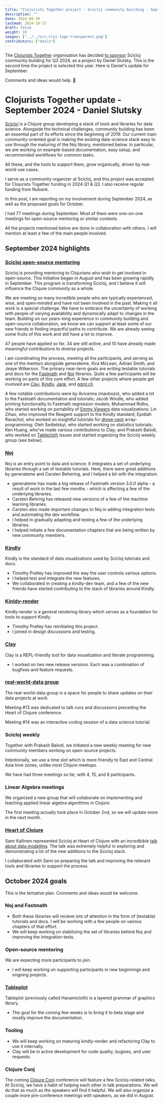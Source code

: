 ```yaml
---
title: "Clojurists Together project - Scicloj community building - September 2024 update"
description: ""
date: 2024-09-30
lastmod: 2024-10-27
draft: false
weight: 10
images: ["../../sci-cloj-logo-transparent.png"]
contributors: ["daslu"]
---
```


The [Clojurists Together](https://www.clojuriststogether.org/) organisation has decided [to sponsor](https://www.clojuriststogether.org/news/q3-2024-funding-announcement/) Scicloj community building for Q3 2024, as a project by Daniel Slutsky. This is the second time the project is selected this year. Here is Daniel's update for September.

Comments and ideas would help. :pray: 

# Clojurists Together update - September 2024 - Daniel Slutsky

[Scicloj](https://scicloj.github.io/) is a Clojure group developing a stack of tools and libraries for data science. Alongside the technical challenges, community building has been an essential part of its efforts since the beginning of 2019. Our current main community-oriented goal is making the existing data-science stack easy to use through the maturing of the Noj library, mentioned below. In particular, we are working on example-based documentation, easy setup, and recommended workflows for common tasks.

All these, and the tools to support them, grow organically, driven by real-world use cases.

I serve as a community organizer at Scicloj, and this project was accepted for Clojurists Together funding in 2024 Q1 & Q3. I also receive regular funding from Nubank.

In this post, I am reporting on my involvement during September 2024, as well as the proposed goals for October.

I had 77 meetings during September. Most of them were one-on-one meetings for open-source mentoring or similar contexts.

All the projects mentioned below are done in collaboration with others. I will mention at least a few of the main people involved.

## September 2024 highlights

### [Scicloj open-source mentoring](https://scicloj.github.io/docs/community/groups/open-source-mentoring/)
Scicloj is providing mentoring to Clojurians who wish to get involved in open-source. This initiative began in August and has been growing rapidly in September. This program is transforming Scicloj, and I believe it will influence the Clojure community as a whole.

We are meeting so many incredible people who are typically experienced, wise, and open-minded and have not been involved in the past. Making it all work is a special challenge. We have to embrace the uncertainty of working with people of varying availability and dynamically adapt to changes in the team. Building on our years-long experience in community building and open-source collaboration, we know we can support at least some of our new friends in finding impactful paths to contribute. We are already seeing some fruits of this work and still have a lot to improve.

47 people have applied so far. 34 are still active, and 10 have already made meaningful contributions to diverse projects.

I am coordinating the process, meeting all the participants, and serving as one of the mentors alongside generateme, Kira McLean, Adrian Smith, and Jeaye Wilkerson. The primary near-term goals are writing testable tutorials and docs for the [Fastmath](https://github.com/generateme/fastmath) and [Noj](https://scicloj.github.io/noj/) libraries. Quite a few participants will be working on parts of this core effort. A few other projects where people get involved are [Clay](https://scicloj.github.io/clay/), [Kindly](https://scicloj.github.io/kindly-noted/), [Jank](https://jank-lang.org/), and [ggml.clj](https://github.com/phronmophobic/ggml.clj).

A few notable contributions were by Avicenna (mavbozo), who added a lot to the Fastmath documentation and tutorials; Jacob Windle, who added printing functionality to Fastmath regression models; Muhammad Ridho, who started working on portability of [Emmy Viewers](https://github.com/mentat-collective/emmy-viewers) data visualizations; Lin Zihao, who improved the Reagent support to the Kindly standard; Epidiah Ravachol, who worked on insightful tutorials for [dtype-next](https://github.com/cnuernber/dtype-next) array-programming; Oleh Sedletskyi, who started working on statistics tutorials; Ken Huang, who've made various contributions to Clay; and Prakash Balodi, who worked on [Tablecloth](https://scicloj.github.io/tablecloth/) issues and started organizing the Scicloj weekly group (see below).

### [Noj](https://scicloj.github.io/noj/)
Noj is an entry point to data and science. It integrates a set of underlying libraries through a set of testable tutorials. Here, there were great additions by generateme and Carsten Behering, and I helped a bit with the integration.
- generateme has made a big release of Fastmath version 3.0.0 alpha - a result of work in the last few months - which is affecting a few of the underlying libraries.
- Carsten Behring has released new versions of a few of the machine learning libraries.
- Carsten also made important changes to Noj in adding integration tests and automating the dev workflow.
- I helped in gradually adapting and testing a few of the underlying libraries.
- I helped initiate a few documentation chapters that are being written by new community members.

### [Kindly](https://scicloj.github.io/kindly-noted/)
Kindly is the standard of data visualizations used by Scicloj tutorials and docs.
- Timothy Pratley has improved the way the user controls various options.
- I helped test and integrate the new features.
- We collaborated in creating a kindly-dev team, and a few of the new friends have started contributing to the stack of libraries around Kindly.

### [Kinldy-render](https://github.com/scicloj/kindly-render)
Kindly-render is a general rendering library which serves as a foundation for tools to support Kindly.
- Timothy Pratley has reinitiating this project.
- I joined in design discussions and testing.

### [Clay](https://scicloj.github.io/clay/)
Clay is a REPL-friendly tool for data visualization and literate programming.
- I worked on two new release versions. Each was a combination of bugfixes and feature requests.

### [real-world-data group](https://scicloj.github.io/docs/community/groups/real-world-data/)
The real-world-data group is a space for people to share updates on their data projects at work.

Meeting #13 was dedicated to talk runs and discussions preceding the Heart of Clojure conference.

Meeting #14 was an interactive coding session of a data science tutorial.

### Scicloj weekly
Together with Prakash Balodi, we initiated a new weekly meeting for new community members working on open-source projects.

Intentionally, we use a time slot which is more friendly to East and Central Asia time zones, unlike most Clojure meetups.

We have had three meetings so far, with 4, 15, and 6 participants.

### Linear Algebra meetings
We organized a new group that will collaborate on implementing and teaching applied linear algebra algorithms in Clojure.

The first meeting actually took place in October 2nd, so we will update more in the next month.

### [Heart of Clojure](https://2024.heartofclojure.eu/)
Sami Kallinen represented Scicloj at Heart of Clojure with an incredbible [talk about data modelling](https://2024.heartofclojure.eu/talks/sailing-with-scicloj-a-bayesian-adventure/). The talk was extremely helpful in exploring and demonstrating a lot of the new additions to the Scicloj stack.

I collaborated with Sami on preparing the talk and improving the relevant tools and libraries to support the process.

## October 2024 goals

This is the tentative plan. Comments and ideas would be welcome.

### Noj and Fastmath
- Both these libraries will recieve lots of attention in the form of (testable) tutorials and docs. I will be working with a few people on vairous chapters of that effort.
- We will keep working on stabilizing the set of libraries behind Noj and improving the integration tests.

### Open-source mentoring
We are expecting more participants to join.
- I will keep working on supporting participants in new beginnings and ongoing projects.

### [Tableplot](https://scicloj.github.io/tableplot/)
Tableplot (previously called Hanamicloth) is a layered grammar of graphics library.
- The goal for the coming few weeks is to bring it to beta stage and mostly improve the documentation.

### Tooling
- We will keep working on maturing kindly-render and refactoring Clay to use it internally.
- Clay will be in active development for code quality, bugixes, and user requests.

### Clojure Conj
The coming [Clojure Conj](https://2024.clojure-conj.org/) conference will feature a few Scicloj-related talks. At Scicloj, we have a habit of helping each other in talk preparations. We will do that as much as the speakers will find it helpful. We will also organize a couple more pre-conference meetings with speakers, as we did in August.

